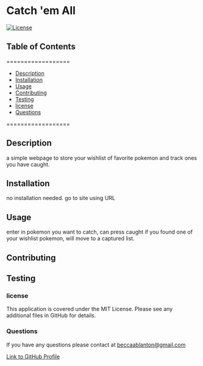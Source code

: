 
# Catch 'em All

[![License](https://img.shields.io/badge/License-MIT-yellow.svg)](https://opensource.org/licenses/MIT)
    
## Table of Contents
==================
* [Description](#Description) 
* [Installation](#Installation)
* [Usage](#Usage) 
* [Contributing](#contributing) 
* [Testing](#testing)
* [license](#license) 
* [Questions](#Questions)

==================
    
## Description
    
a simple webpage to store your wishlist of favorite pokemon and track ones you have caught.
    
## Installation
    
no installation needed. go to site using URL
    
## Usage

enter in pokemon you want to catch, can press caught if you found one of your wishlist pokemon, will move to a captured list.
    
## Contributing



## Testing



### license

This application is covered under the MIT License. Please see any additional files in GitHub for details. 

### Questions

If you have any questions please contact at [beccaablanton@gmail.com](beccaablanton@gmail.com)

[Link to GitHub Profile](https://www.github.com/BeccaBlanton)

